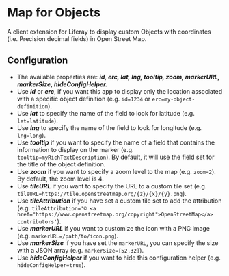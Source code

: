 # Map for Objects

A client extension for Liferay to display custom Objects with coordinates (i.e. Precision decimal fields) in Open Street Map.

## Configuration

<ul>
  <li>The available properties are: <b><i>id, erc, lat, lng, tooltip, zoom, markerURL, markerSize, hideConfigHelper.</i></b></li>
  <li>Use <b><i>id</i></b> or <b><i>erc</i></b>, if you want this app to display only the location associated with a specific object definition (e.g. <code>id=1234</code> or <code>erc=my-object-definition</code>).</li>
  <li>Use <b><i>lat</i></b> to specify the name of the field to look for latitude (e.g. <code>lat=latitude</code>).</li>
  <li>Use <b><i>lng</i></b> to specify the name of the field to look for longitude (e.g. <code>lng=long</code>).</li>
  <li>Use <b><i>tooltip</i></b> if you want to specify the name of a field that contains the information to display on the marker (e.g. <code>tooltip=myRichTextDescription</code>). By default, it will use the field set for the title of the object definition.</li>
  <li>Use <b><i>zoom</i></b> if you want to specify a zoom level to the map (e.g. <code>zoom=2</code>). By default, the zoom level is 4.</li>
  <li>Use <b><i>tileURL</i></b> if you want to specify the URL to a custom tile set (e.g. <code>tileURL=https://tile.openstreetmap.org/&#123;z&#125;/&#123;x&#125;/&#123;y&#125;.png</code>).</li>
  <li>Use <b><i>tileAttribution</i></b> if you have set a custom tile set to add the attribution (e.g. <code>tileAttribution='&copy; &lt;a href="https://www.openstreetmap.org/copyright"&gt;OpenStreetMap&lt;/a&gt; contributors'</code>).</li>
  <li>Use <b><i>markerURL</i></b> if you want to customize the icon with a PNG image (e.g. <code>markerURL=/path/to/icon.png</code>).</li>
  <li>Use <b><i>markerSize</i></b> if you have set the <code>markerURL</code>, you can specify the size with a JSON array (e.g. <code>markerSize=[52,32]</code>).</li>
  <li>Use <b><i>hideConfigHelper</i></b> if you want to hide this configuration helper (e.g. <code>hideConfigHelper=true</code>).</li>
</ul>